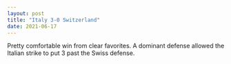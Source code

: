 ```yaml
---
layout: post
title: "Italy 3-0 Switzerland"
date: 2021-06-17
---
```


Pretty comfortable win from clear favorites. A dominant defense allowed the Italian strike to put 3 past the Swiss defense.
